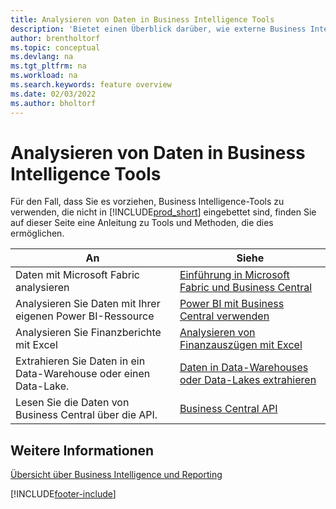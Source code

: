 ```yaml
---
title: Analysieren von Daten in Business Intelligence Tools
description: 'Bietet einen Überblick darüber, wie externe Business Intelligence Tools mit den Daten von Business Central interagieren können.'
author: brentholtorf
ms.topic: conceptual
ms.devlang: na
ms.tgt_pltfrm: na
ms.workload: na
ms.search.keywords: feature overview
ms.date: 02/03/2022
ms.author: bholtorf
---
```

# Analysieren von Daten in Business Intelligence Tools

Für den Fall, dass Sie es vorziehen, Business Intelligence-Tools zu verwenden, die nicht in [!INCLUDE[prod_short](includes/prod_short.md)] eingebettet sind, finden Sie auf dieser Seite eine Anleitung zu Tools und Methoden, die dies ermöglichen.

| An | Siehe |
| --- | --- |
|Daten mit Microsoft Fabric analysieren| [Einführung in Microsoft Fabric und Business Central](admin-fabric.md) |
|Analysieren Sie Daten mit Ihrer eigenen Power BI-Ressource| [Power BI mit Business Central verwenden](admin-powerbi.md) |
|Analysieren Sie Finanzberichte mit Excel| [Analysieren von Finanzauszügen mit Excel](finance-analyze-excel.md) |
|Extrahieren Sie Daten in ein Data-Warehouse oder einen Data-Lake. |[Daten in Data-Warehouses oder Data-Lakes extrahieren](/dynamics365/business-central/dev-itpro/performance/performance-developer#efficient-extracts-to-data-lakes-or-data-warehouses)|
|Lesen Sie die Daten von Business Central über die API.| [Business Central API](/dynamics365/business-central/dev-itpro/api-reference/v2.0/)|

## Weitere Informationen

[Übersicht über Business Intelligence und Reporting](reports-use-reports.md)


[!INCLUDE[footer-include](includes/footer-banner.md)]